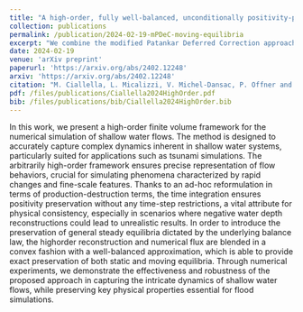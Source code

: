 ```yaml
---
title: "A high-order, fully well-balanced, unconditionally positivity-preserving finite volume framework for flood simulations"
collection: publications
permalink: /publication/2024-02-19-mPDeC-moving-equilibria
excerpt: "We combine the modified Patankar Deferred Correction approach for the positivity of Shallow Water equations with a hydrostatic reconstruction technique to preserve global equilibria. We focus on tough tests aiming at flooding of urban areas."
date: 2024-02-19
venue: 'arXiv preprint'
paperurl: 'https://arxiv.org/abs/2402.12248'
arxiv: 'https://arxiv.org/abs/2402.12248'
citation: "M. Ciallella, L. Micalizzi, V. Michel-Dansac, P. Offner and D. Torlo. &quot;A high-order, fully well-balanced, unconditionally positivity-preserving finite volume framework for flood simulations.&quot; (2024) <i>arXiv preprint</i>, arXiv:2402.12248."
pdf: /files/publications/Ciallella2024HighOrder.pdf
bib: /files/publications/bib/Ciallella2024HighOrder.bib
---
```

In this work, we present a high-order finite volume framework for the numerical
simulation of shallow water flows. The method is designed to accurately capture complex dynamics inherent in shallow water systems, particularly suited for
applications such as tsunami simulations. The arbitrarily high-order framework
ensures precise representation of flow behaviors, crucial for simulating phenomena
characterized by rapid changes and fine-scale features. Thanks to an ad-hoc reformulation in terms of production-destruction terms, the time integration ensures
positivity preservation without any time-step restrictions, a vital attribute for
physical consistency, especially in scenarios where negative water depth reconstructions could lead to unrealistic results. In order to introduce the preservation
of general steady equilibria dictated by the underlying balance law, the highorder reconstruction and numerical flux are blended in a convex fashion with a
well-balanced approximation, which is able to provide exact preservation of both
static and moving equilibria. Through numerical experiments, we demonstrate the effectiveness and robustness of the proposed approach in capturing the intricate dynamics of shallow water flows, while preserving key physical properties
essential for flood simulations.
